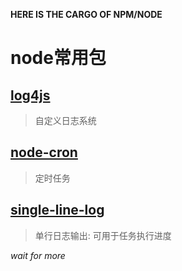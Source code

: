 **HERE IS THE CARGO OF NPM/NODE**

# node常用包

## [log4js](log4js.md)

> 自定义日志系统

## [node-cron](node-cron.md)

> 定时任务

## [single-line-log](single-line-log.md)

> 单行日志输出: 可用于任务执行进度


*wait for more*
